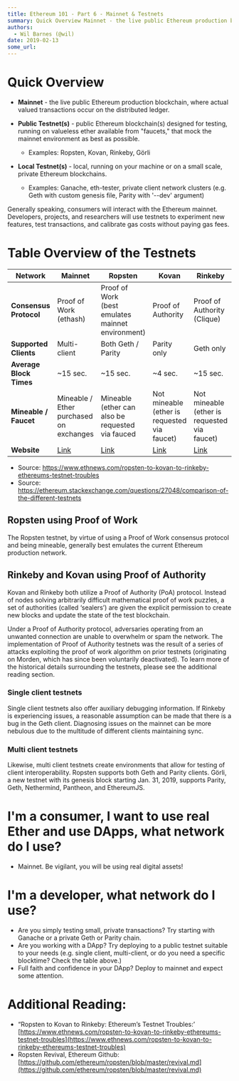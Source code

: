 ```yaml
---
title: Ethereum 101 - Part 6 - Mainnet & Testnets
summary: Quick Overview Mainnet - the live public Ethereum production blockchain, where actual valued transactions occur on the distributed ledger. Public Testnet(s) - public Ethereum blockchain(s) designed for testing, running on valueless ether available from faucets, that mock the mainnet environment as best as possible. Examples  Ropsten, Kovan, Rinkeby, Görli Local Testnet(s) - local, running on your machine or on a small scale, private Ethereum blockchains. Examples: Ganache, eth-tester, private cl
authors:
  - Wil Barnes (@wil)
date: 2019-02-13
some_url: 
---
```


# Quick Overview 

* **Mainnet** - the live public Ethereum production blockchain, where actual valued transactions occur on the distributed ledger.

* **Public Testnet(s)** - public Ethereum blockchain(s) designed for testing, running on valueless ether available from "faucets," that mock the mainnet environment as best as possible.
    - Examples: Ropsten, Kovan, Rinkeby, Görli
* **Local Testnet(s)** - local, running on your machine or on a small scale, private Ethereum blockchains.
    - Examples: Ganache, eth-tester, private client network clusters (e.g. Geth with custom genesis file, Parity with '--dev' argument)

Generally speaking, consumers will interact with the Ethereum mainnet. Developers, projects, and researchers will use testnets to experiment new features, test transactions, and calibrate gas costs without paying gas fees. 

# Table Overview of the Testnets 

| Network | Mainnet | Ropsten | Kovan | Rinkeby | Görli |
|---|---|---|---|---|---|
| **Consensus Protocol** | Proof of Work (ethash) | Proof of Work <br>(best emulates mainnet environment) | Proof of Authority | Proof of Authority (Clique) | Proof of Authority (Clique) |
| **Supported Clients** | Multi-client | Both Geth / Parity | Parity only | Geth only | Multi-client |
| **Average Block Times** | ~15 sec. | ~15 sec. | ~4 sec. | ~15 sec. | ~16 sec. |
| **Mineable / Faucet** | Mineable / Ether purchased on exchanges | Mineable <br>(ether can also be requested via fauced | Not mineable <br>(ether is requested via faucet) | Not mineable <br>(ether is requested via faucet) | Not mineable<br>(ether is requested via faucet) |
| **Website** | [Link](https://ethstats.net/) | [Link](https://github.com/ethereum/ropsten) | [Link](https://github.com/kovan-testnet/proposal) | [Link](https://www.rinkeby.io/) | [Link](https://goerli.net/) |

* Source: https://www.ethnews.com/ropsten-to-kovan-to-rinkeby-ethereums-testnet-troubles
* Source: https://ethereum.stackexchange.com/questions/27048/comparison-of-the-different-testnets

## Ropsten using Proof of Work
The Ropsten testnet, by virtue of using a Proof of Work consensus protocol and being mineable, generally best emulates the current Ethereum production network. 

## Rinkeby and Kovan using Proof of Authority
Kovan and Rinkeby both utilize a Proof of Authority (PoA) protocol. Instead of nodes solving arbitrarily difficult mathematical proof of work puzzles, a set of authorities (called ‘sealers’) are given the explicit permission to create new blocks and update the state of the test blockchain. 

Under a Proof of Authority protocol, adversaries operating from an unwanted connection are unable to overwhelm or spam the network. The implementation of Proof of Authority testnets was the result of a series of attacks exploiting the proof of work algorithm on prior testnets (originating on Morden, which has since been voluntarily deactivated). To learn more of the historical details surrounding the testnets, please see the additional reading section. 

### Single client testnets
Single client testnets also offer auxiliary debugging information. If Rinkeby is experiencing issues, a reasonable assumption can be made that there is a bug in the Geth client. Diagnosing issues on the mainnet can be more nebulous due to the multitude of different clients maintaining sync. 

### Multi client testnets
Likewise, multi client testnets create environments that allow for testing of client interoperability. Ropsten supports both Geth and Parity clients. Görli, a new testnet with its genesis block starting Jan. 31, 2019, supports Parity, Geth, Nethermind, Pantheon, and EthereumJS. 

# I'm a consumer, I want to use real Ether and use DApps, what network do I use?
* Mainnet. Be vigilant, you will be using real digital assets!

# I'm a developer, what network do I use?
* Are you simply testing small, private transactions? Try starting with Ganache or a private Geth or Parity chain. 
* Are you working with a DApp? Try deploying to a public testnet suitable to your needs (e.g. single client, multi-client, or do you need a specific blocktime? Check the table above.) 
* Full faith and confidence in your DApp? Deploy to mainnet and expect some attention.  

# Additional Reading: 
- “Ropsten to Kovan to Rinkeby: Ethereum’s Testnet Troubles:’ [https://www.ethnews.com/ropsten-to-kovan-to-rinkeby-ethereums-testnet-troubles](https://www.ethnews.com/ropsten-to-kovan-to-rinkeby-ethereums-testnet-troubles)
- Ropsten Revival, Ethereum Github: [https://github.com/ethereum/ropsten/blob/master/revival.md](https://github.com/ethereum/ropsten/blob/master/revival.md)

